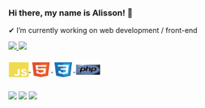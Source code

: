 ### Hi there, my name is Alisson! 👋

✔ I’m currently working on web development / front-end

<div>
  <a href="https://github.com/AlissonRibeiro31">
  <img height="180em" src="https://github-readme-stats.vercel.app/api?username=AlissonRibeiro31&show_icons=true&theme=dark&include_all_commits=true&count_private=true"/>
  <img height="180em" src="https://github-readme-stats.vercel.app/api/top-langs/?username=AlissonRibeiro31&layout=compact&langs_count=7&theme=dark"/>
</div>
<div style="display: inline_block"><br>
  <img align="center" alt="Alisson-JS" height="30" width="40" src="https://raw.githubusercontent.com/devicons/devicon/master/icons/javascript/javascript-plain.svg">
  <img align="center" alt="Alisson-HTML" height="30" width="40" src="https://raw.githubusercontent.com/devicons/devicon/master/icons/html5/html5-original.svg">
  <img align="center" alt="Alisson-CSS" height="30" width="40" src="https://raw.githubusercontent.com/devicons/devicon/master/icons/css3/css3-original.svg">
  <img align="center" alt="Alisson-PHP" height="40" width="50" src="https://raw.githubusercontent.com/devicons/devicon/master/icons/php/php-original.svg">
</div>
  
  ###
  ###
  
<div> 
  
  <a href="https://www.instagram.com/alisson.vieira.14/" target="_blank"><img src="https://img.shields.io/badge/-Instagram-%23E4405F?style=for-the-badge&logo=instagram&logoColor=white" target="_blank"></a>
  <a href = "mailto:alissonribeirow1@gmail.com"><img src="https://img.shields.io/badge/-Gmail-%23333?style=for-the-badge&logo=gmail&logoColor=white" target="_blank"></a>
  <a href="https://www.linkedin.com/in/alisson-ribeiro-69680653/" target="_blank"><img src="https://img.shields.io/badge/-LinkedIn-%230077B5?style=for-the-badge&logo=linkedin&logoColor=white" target="_blank"></a>
</div>
